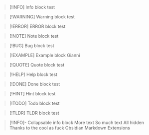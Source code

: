 	
> [!INFO] Info block
> test

> [!WARNING] Warning block
> test

> [!ERROR] ERROR block
> test

> [!NOTE] Note block
> test

> [!BUG] Bug block
> test

> [!EXAMPLE] Example block
> Gianni

> [!QUOTE] Quote block
> test

> [!HELP] Help block
> test

> [!DONE] Done block
> test

> [!HINT] Hint block
> test

> [!TODO] Todo block
> test

> [!TLDR] TLDR block
> test

> [!INFO]- Collapsable info block
> More text
> So much text
> All hidden
> Thanks to the cool as fuck Obsidian Markdown Extensions




